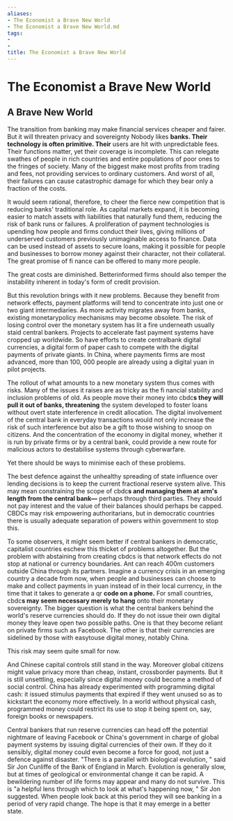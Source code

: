```yaml
---
aliases:
- The Economist a Brave New World
- The Economist a Brave New World.md
tags:
- 
- 
title: The Economist a Brave New World
---
```

# The Economist a Brave New World
## A Brave New World

The transition from banking may make financial services cheaper and fairer. But it will threaten privacy and sovereignty
Nobody likes **banks. Their technology is often primitive. Their** users are hit with unpredictable fees. Their functions matter,  yet their coverage is incomplete. This can relegate swathes of people in rich countries and entire populations of poor ones to the fringes of society. Many of the biggest make most profits from trading and fees,  not providing services to ordinary customers. And worst of all,  their failures can cause catastrophic damage for which they bear only a fraction of the costs.

It would seem rational,  therefore,  to cheer the fierce new competition that is reducing banks' traditional role. As capital markets expand,  it is becoming easier to match assets with liabilities that naturally fund them,  reducing the risk of bank runs or failures. A proliferation of payment technologies is upending how people and firms conduct their lives,  giving millions of underserved customers previously unimaginable access to finance. Data can be used instead of assets to secure loans,  making it possible for people and businesses to borrow money against their character,  not their collateral. The great promise of fi nance can be offered to many more people.

The great costs are diminished. Betterinformed firms should also temper the instability inherent in today's form of credit provision.

But this revolution brings with it new problems. Because they benefit from network effects,  payment platforms will tend to concentrate into just one or two giant intermediaries. As more activity migrates away from banks,  existing monetarypolicy mechanisms may become obsolete. The risk of losing control over the monetary system has lit a fire underneath usually staid central bankers. Projects to accelerate fast payment systems have cropped up worldwide. So have efforts to create centralbank digital currencies,  a digital form of paper cash to compete with the digital payments of private giants. In China,  where payments firms are most advanced,  more than 100,  000 people are already using a digital yuan in pilot projects.

The rollout of what amounts to a new monetary system thus comes with risks. Many of the issues it raises are as tricky as the fi nancial stability and inclusion problems of old. As people move their money into cbdc**s they will pull it out of banks,  threatening**
the system developed to foster loans without overt state interference in credit allocation. The digital involvement of the central bank in everyday transactions would not only increase the risk of such interference but also be a gift to those wishing to snoop on citizens. And the concentration of the economy in digital money,  whether it is run by private firms or by a central bank,  could provide a new route for malicious actors to destabilise systems through cyberwarfare.

Yet there should be ways to minimise each of these problems.

The best defence against the unhealthy spreading of state influence over lending decisions is to keep the current fractional reserve system alive. This may mean constraining the scope of cbdc**s and managing them at arm's length from the central bank—** perhaps through third parties. They should not pay interest and the value of their balances should perhaps be capped. CBDCs may risk empowering authoritarians,  but in democratic countries there is usually adequate separation of powers within government to stop this.

To some observers,  it might seem better if central bankers in democratic,  capitalist countries eschew this thicket of problems altogether. But the problem with abstaining from creating cbdcs is that network effects do not stop at national or currency boundaries. Ant can reach 400m customers outside China through its partners. Imagine a currency crisis in an emerging country a decade from now,  when people and businesses can choose to make and collect payments in yuan instead of in their local currency,  in the time that it takes to generate a qr **code on a phone.**
For small countries,  cbdc**s may seem necessary merely to hang**
onto their monetary sovereignty. The bigger question is what the central bankers behind the world's reserve currencies should do. If they do not issue their own digital money they leave open two possible paths. One is that they become reliant on private firms such as Facebook. The other is that their currencies are sidelined by those with easytouse digital money,  notably China.

This risk may seem quite small for now.

And Chinese capital controls still stand in the way. Moreover global citizens might value privacy more than cheap,  instant,  crossborder payments. But it is still unsettling,  especially since digital money could become a method of social control. China has already experimented with programming digital cash: it issued stimulus payments that expired if they went unused so as to kickstart the economy more effectively. In a world without physical cash,  programmed money could restrict its use to stop it being spent on,  say,  foreign books or newspapers.

Central bankers that run reserve currencies can head off the potential nightmare of leaving Facebook or China's government in charge of global payment systems by issuing digital currencies of their own. If they do it sensibly,  digital money could even become a force for good,  not just a defence against disaster. "There is a parallel with biological evolution,  " said Sir Jon Cunliffe of the Bank of England in March. Evolution is generally slow,  but at times of geological or environmental change it can be rapid. A bewildering number of life forms may appear and many do not survive. This is "a helpful lens through which to look at what's happening now,  " Sir Jon suggested. When people look back at this period they will see banking in a period of very rapid change. The hope is that it may emerge in a better state.